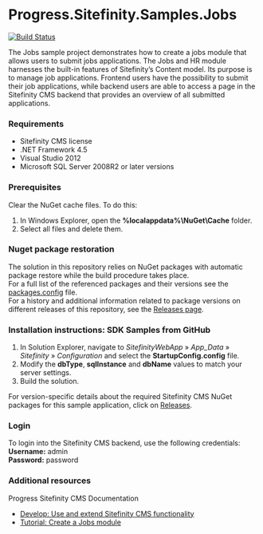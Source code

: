 Progress.Sitefinity.Samples.Jobs
===============================

[![Build Status](http://sdk-jenkins-ci.cloudapp.net/buildStatus/icon?job=Telerik.Sitefinity.Samples.Jobs.CI)](http://sdk-jenkins-ci.cloudapp.net/job/Telerik.Sitefinity.Samples.Jobs.CI/)

The Jobs sample project demonstrates how to create a jobs module that allows users to submit jobs applications.
The Jobs and HR module harnesses the built-in features of Sitefinity’s Content model. Its purpose is to manage job applications. Frontend users have the possibility to submit their job applications, while backend users are able to access a page in the Sitefinity CMS backend that provides an overview of all submitted applications.



### Requirements

* Sitefinity CMS license
* .NET Framework 4.5
* Visual Studio 2012
* Microsoft SQL Server 2008R2 or later versions


### Prerequisites

Clear the NuGet cache files. To do this:

1. In Windows Explorer, open the **%localappdata%\NuGet\Cache** folder.
2. Select all files and delete them.

### Nuget package restoration
The solution in this repository relies on NuGet packages with automatic package restore while the build procedure takes place.   
For a full list of the referenced packages and their versions see the [packages.config](https://github.com/Sitefinity-SDK/Telerik.Sitefinity.Samples.Jobs/blob/master/SitefinityWebApp/packages.config) file.    
For a history and additional information related to package versions on different releases of this repository, see the [Releases page](https://github.com/Sitefinity-SDK/Telerik.Sitefinity.Samples.Jobs/releases).    


### Installation instructions: SDK Samples from GitHub

1. In Solution Explorer, navigate to _SitefinityWebApp_ » *App_Data* » _Sitefinity_ » _Configuration_ and select the **StartupConfig.config** file.
2. Modify the **dbType**, **sqlInstance** and **dbName** values to match your server settings.
3. Build the solution.


For version-specific details about the required Sitefinity CMS NuGet packages for this sample application, click on [Releases](https://github.com/Sitefinity-SDK/Telerik.Sitefinity.Samples.Jobs/releases).

### Login

To login into the Sitefinity CMS backend, use the following credentials:   
**Username:** admin   
**Password:** password


### Additional resources
Progress Sitefinity CMS Documentation  
* [Develop: Use and extend Sitefinity CMS functionality](http://docs.sitefinity.com/develop-create-and-manage-website-content)
* [Tutorial: Create a Jobs module](http://docs.sitefinity.com/tutorial-create-a-jobs-module)
